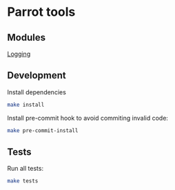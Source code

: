 # Parrot tools


## Modules

[Logging](docs/logging.md)


## Development

Install dependencies

```bash
make install
```

Install pre-commit hook to avoid commiting invalid code:

```bash
make pre-commit-install
```

## Tests

Run all tests:

```bash
make tests
```

